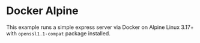 # Docker Alpine

This example runs a simple express server via Docker on Alpine Linux 3.17+ with `openssl1.1-compat` package installed.
